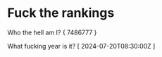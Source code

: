 # Fuck the rankings

Who the hell am I?
{ 7486777 }

What fucking year is it?
[ 2024-07-20T08:30:00Z ]
